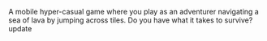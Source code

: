 A mobile hyper-casual game where you play as an adventurer navigating a sea of lava by jumping across tiles. Do you have what it takes to survive?
update
